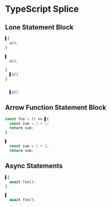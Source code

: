 # TypeScript Splice
## Lone Statement Block
```typescript
▌{
  a();
}
```
```typescript
▌
  a();

```

```typescript
{
  ▌a()
}
```
```typescript

  ▌a()

```

## Arrow Function Statement Block
```typescript
const foo = () => ▌{
  const sum = 1 + 1;
  return sum;
}
```
```typescript
▌
  const sum = 1 + 1;
  return sum;

```

## Async Statements
```typescript
▌{
  await foo();
}
```
```typescript
▌
  await foo();

```